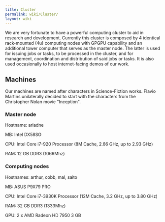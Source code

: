 ```yaml
---
title: Cluster
permalink: wiki/Cluster/
layout: wiki
---
```


We are very fortunate to have a powerful computing cluster to aid in
research and development. Currently this cluster is composed by 4
identical rack-mounted (4u) computing nodes with GPGPU capability and an
additional tower computer that serves as the master node. The latter is
used for issuing jobs or tasks, to be processed in the cluster, and for
management, coordination and distribution of said jobs or tasks. It is
also used occasionally to host internet-facing demos of our work.

Machines
--------

Our machines are named after characters in Science-Fiction works. Flavio
Martins unilaterally decided to start with the characters from the
Christopher Nolan movie "Inception".

### Master node

Hostname: ariadne

MB: Intel DX58SO

CPU: Intel Core i7-920 Processor (8M Cache, 2.66 GHz, up to 2.93 GHz)

RAM: 12 GB DDR3 (1066Mhz)

### Computing nodes

Hostnames: arthur, cobb, mal, saito

MB: ASUS P9X79 PRO

CPU: Intel Core i7-3930K Processor (12M Cache, 3.2 GHz, up to 3.80 GHz)

RAM: 32 GB DDR3 (1333Mhz)

GPU: 2 x AMD Radeon HD 7950 3 GB
